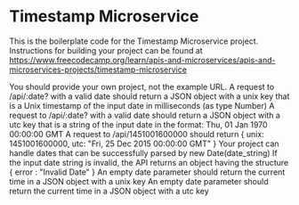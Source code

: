 # Timestamp Microservice

This is the boilerplate code for the Timestamp Microservice project. Instructions for building your project can be found at https://www.freecodecamp.org/learn/apis-and-microservices/apis-and-microservices-projects/timestamp-microservice

You should provide your own project, not the example URL.
A request to /api/:date? with a valid date should return a JSON object with a unix key that is a Unix timestamp of the input date in milliseconds (as type Number)
A request to /api/:date? with a valid date should return a JSON object with a utc key that is a string of the input date in the format: Thu, 01 Jan 1970 00:00:00 GMT
A request to /api/1451001600000 should return { unix: 1451001600000, utc: "Fri, 25 Dec 2015 00:00:00 GMT" }
Your project can handle dates that can be successfully parsed by new Date(date_string)
If the input date string is invalid, the API returns an object having the structure { error : "Invalid Date" }
An empty date parameter should return the current time in a JSON object with a unix key
An empty date parameter should return the current time in a JSON object with a utc key
